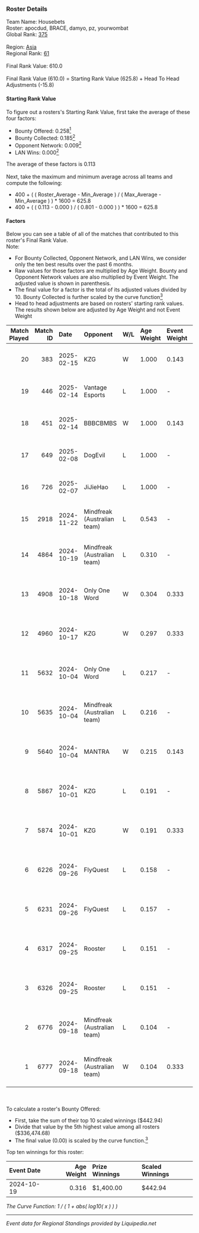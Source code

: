 ### Roster Details<br />
Team Name: Housebets<br />
Roster: apocdud, BRACE, damyo, pz, yourwombat<br />
Global Rank: [375](../standings_global.md)<br />
<br />
Region: [Asia]( ../standings_asia.md)<br />
Regional Rank: [61]( ../standings_asia.md)<br />
<br />
Final Rank Value:  610.0<br />
<br />
Final Rank Value (610.0) = Starting Rank Value (625.8) + Head To Head Adjustments (-15.8)<br />

#### Starting Rank Value<br />
To figure out a rosters's Starting Rank Value, first take the average of these four factors:<br />
- Bounty Offered: 0.258[<sup>1</sup>](#table2)
- Bounty Collected: 0.185[<sup>2</sup>](#table1)
- Opponent Network: 0.009[<sup>2</sup>](#table1)
- LAN Wins: 0.000[<sup>2</sup>](#table1)

The average of these factors is 0.113<br />
<br />
Next, take the maximum and minimum average across all teams and compute the following:<br />
- 400 + ( ( Roster_Average - Min_Average ) / ( Max_Average - Min_Average ) ) * 1600 = 625.8
- 400 + ( ( 0.113 - 0.000 ) / ( 0.801 - 0.000 ) ) * 1600 = 625.8


#### Factors<br />
Below you can see a table of all of the matches that contributed to this roster's Final Rank Value.<br />
Note:<br />

- For Bounty Collected, Opponent Network, and LAN Wins, we consider only the ten best results over the past 6 months.
- Raw values for those factors are multiplied by Age Weight. Bounty and Opponent Network values are also multiplied by Event Weight. The adjusted value is shown in parenthesis.
- The final value for a factor is the total of its adjusted values divided by 10. Bounty Collected is further scaled by the curve function[<sup>3</sup>](#curveFunction)
- Head to head adjustments are based on rosters' starting rank values. The results shown below are adjusted by Age Weight and not Event Weight
<span id="table1"></span><br />


| Match Played | Match ID | Date       | Opponent                    | W/L | Age Weight | Event Weight | Bounty Collected | Opponent Network | LAN Wins  | H2H Adj. | Roster                                       |
| -: | -: | :- | :- | :- | :- | :- | :- | :- | :- | -: | :- |
|           20 |      383 | 2025-02-15 | KZG                         | W   | 1.000      | 0.143        | 0.001 (0.000)    | 0.165 (0.024)    | 0 (0.000) |    15.49 | apocdud, BRACE, damyo, pz, yourwombat        |
|           19 |      446 | 2025-02-14 | Vantage Esports             | L   | 1.000      | -            | -                | -                | -         |   -12.69 | apocdud, BRACE, damyo, pz, yourwombat        |
|           18 |      451 | 2025-02-14 | BBBCBMBS                    | W   | 1.000      | 0.143        | 0.000 (0.000)    | 0.093 (0.013)    | 0 (0.000) |     8.12 | apocdud, BRACE, damyo, pz, yourwombat        |
|           17 |      649 | 2025-02-08 | DogEvil                     | L   | 1.000      | -            | -                | -                | -         |    -6.34 | apocdud, BRACE, damyo, pz, yourwombat        |
|           16 |      726 | 2025-02-07 | JiJieHao                    | L   | 1.000      | -            | -                | -                | -         |   -13.36 | apocdud, BRACE, damyo, pz, yourwombat        |
|           15 |     2918 | 2024-11-22 | Mindfreak (Australian team) | L   | 0.543      | -            | -                | -                | -         |    -6.49 | apocdud, BRACE, damyo, pz, yourwombat        |
|           14 |     4864 | 2024-10-19 | Mindfreak (Australian team) | L   | 0.310      | -            | -                | -                | -         |    -3.64 | apocdud, BRACE, damyo, Omichella, yourwombat |
|           13 |     4908 | 2024-10-18 | Only One Word               | W   | 0.304      | 0.333        | 0.001 (0.000)    | 0.191 (0.019)    | 0 (0.000) |     5.02 | apocdud, BRACE, damyo, Omichella, yourwombat |
|           12 |     4960 | 2024-10-17 | KZG                         | W   | 0.297      | 0.333        | 0.001 (0.000)    | 0.165 (0.016)    | 0 (0.000) |     4.68 | apocdud, BRACE, damyo, Omichella, yourwombat |
|           11 |     5632 | 2024-10-04 | Only One Word               | L   | 0.217      | -            | -                | -                | -         |    -3.30 | apocdud, BRACE, damyo, Omichella, yourwombat |
|           10 |     5635 | 2024-10-04 | Mindfreak (Australian team) | L   | 0.216      | -            | -                | -                | -         |    -2.59 | apocdud, BRACE, damyo, Omichella, yourwombat |
|            9 |     5640 | 2024-10-04 | MANTRA                      | W   | 0.215      | 0.143        | 0.000 (0.000)    | 0.175 (0.005)    | 0 (0.000) |     3.32 | apocdud, BRACE, damyo, Omichella, yourwombat |
|            8 |     5867 | 2024-10-01 | KZG                         | L   | 0.191      | -            | -                | -                | -         |    -3.03 | apocdud, BRACE, damyo, Omichella, yourwombat |
|            7 |     5874 | 2024-10-01 | KZG                         | W   | 0.191      | 0.333        | 0.001 (0.000)    | 0.165 (0.010)    | 0 (0.000) |     3.03 | apocdud, BRACE, damyo, Omichella, yourwombat |
|            6 |     6226 | 2024-09-26 | FlyQuest                    | L   | 0.158      | -            | -                | -                | -         |    -0.32 | apocdud, BRACE, damyo, Omichella, yourwombat |
|            5 |     6231 | 2024-09-26 | FlyQuest                    | L   | 0.157      | -            | -                | -                | -         |    -0.32 | apocdud, BRACE, damyo, Omichella, yourwombat |
|            4 |     6317 | 2024-09-25 | Rooster                     | L   | 0.151      | -            | -                | -                | -         |    -2.04 | apocdud, BRACE, damyo, Omichella, yourwombat |
|            3 |     6326 | 2024-09-25 | Rooster                     | L   | 0.151      | -            | -                | -                | -         |    -2.07 | apocdud, BRACE, damyo, Omichella, yourwombat |
|            2 |     6776 | 2024-09-18 | Mindfreak (Australian team) | L   | 0.104      | -            | -                | -                | -         |    -1.29 | apocdud, BRACE, damyo, Omichella, yourwombat |
|            1 |     6777 | 2024-09-18 | Mindfreak (Australian team) | W   | 0.104      | 0.333        | 0.002 (0.000)    | 0.093 (0.003)    | 0 (0.000) |     2.00 | apocdud, BRACE, damyo, Omichella, yourwombat |

<br />
<span id="table2"></span><br />
To calculate a roster's Bounty Offered:<br />

- First, take the sum of their top 10 scaled winnings ($442.94)
- Divide that value by the 5th highest value among all rosters ($336,474.68)
- The final value (0.00) is scaled by the curve function.[<sup>3</sup>](#curveFunction)

Top ten winnings for this roster:<br />

| Event Date | Age Weight | Prize Winnings | Scaled Winnings |
| :- | -: | :- | :- |
| 2024-10-19 |      0.316 | $1,400.00      | $442.94         |


<span id="curveFunction"></span>_The Curve Function: 1 / ( 1 + abs( log10( x ) ) )_<br />

---
_Event data for Regional Standings provided by Liquipedia.net_<br />
